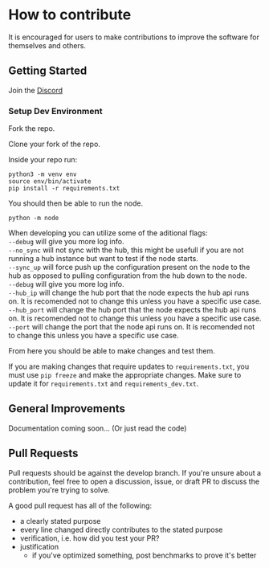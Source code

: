 # How to contribute

It is encouraged for users to make contributions to improve the software for themselves and others.

## Getting Started

Join the [Discord](https://discord.gg/3bZuq9QzFk)

### Setup Dev Environment

Fork the repo.

Clone your fork of the repo.

Inside your repo run:
```
python3 -m venv env
source env/bin/activate
pip install -r requirements.txt
```
You should then be able to run the node.
```
python -m node
```
When developing you can utilize some of the aditional flags:<br>
```--debug``` will give you more log info.<br>
```--no_sync``` will not sync with the hub, this might be usefull if you are not running a hub instance but want to test if the node starts.<br>
```--sync_up``` will force push up the configuration present on the node to the hub as opposed to pulling configuration from the hub down to the node.<br>
```--debug``` will give you more log info.<br>
```--hub_ip``` will change the hub port that the node expects the hub api runs on. It is recomended not to change this unless you have a specific use case.<br>
```--hub_port``` will change the hub port that the node expects the hub api runs on. It is recomended not to change this unless you have a specific use case.<br>
```--port``` will change the port that the node api runs on. It is recomended not to change this unless you have a specific use case.

From here you should be able to make changes and test them.

If you are making changes that require updates to ```requirements.txt```, you must use ```pip freeze``` and make the appropriate changes. Make sure to update it for ```requirements.txt``` and ```requirements_dev.txt```.

## General Improvements

Documentation coming soon... (Or just read the code)

## Pull Requests

Pull requests should be against the develop branch. If you're unsure about a contribution, feel free to open a discussion, issue, or draft PR to discuss the problem you're trying to solve.

A good pull request has all of the following:
* a clearly stated purpose
* every line changed directly contributes to the stated purpose
* verification, i.e. how did you test your PR?
* justification
  * if you've optimized something, post benchmarks to prove it's better